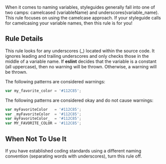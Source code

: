 When it comes to naming variables, styleguides generally fall into one of two camps: camelcased (variableName) and underscores(variable_name). This rule focuses on using the camelcase approach. If your styleguide calls for camelcasing your variable names, then this rule is for you!

## Rule Details
This rule looks for any underscores (_) located within the source code. It ignores leading and trailing underscores and only checks those in the middle of a variable name. If **eslint** decides that the variable is a constant (all uppercase), then no warning will be thrown. Otherwise, a warning will be thrown.

The following patterns are considered warnings:
```js
var my_favorite_color = '#112C85';
```
The following patterns are considered okay and do not cause warnings:
```js
var myFavoriteColor   = '#112C85';
var _myFavoriteColor  = '#112C85';
var myFavoriteColor_  = '#112C85';
var MY_FAVORITE_COLOR = '#112C85';
```
## When Not To Use It
If you have established coding standards using a different naming convention (separating words with underscores), turn this rule off.
